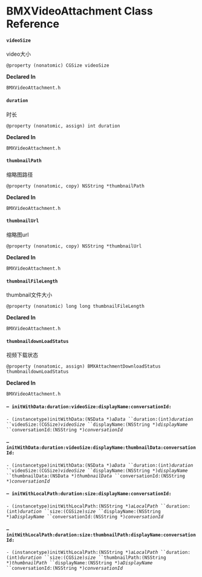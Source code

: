 # BMXVideoAttachment Class Reference

#### &#x20; `videoSize`

video大小

`@property (nonatomic) CGSize videoSize`

**Declared In**

`BMXVideoAttachment.h`

#### &#x20; `duration`

时长

`@property (nonatomic, assign) int duration`

**Declared In**

`BMXVideoAttachment.h`

#### &#x20; `thumbnailPath`

缩略图路径

`@property (nonatomic, copy) NSString *thumbnailPath`

**Declared In**

`BMXVideoAttachment.h`

#### &#x20; `thumbnailUrl`

缩略图url

`@property (nonatomic, copy) NSString *thumbnailUrl`

**Declared In**

`BMXVideoAttachment.h`

#### &#x20; `thumbnailFileLength`

thumbnail文件大小

`@property (nonatomic) long long thumbnailFileLength`

**Declared In**

`BMXVideoAttachment.h`

#### &#x20; `thumbnaildownLoadStatus`

视频下载状态

`@property (nonatomic, assign) BMXAttachmentDownloadStatus thumbnaildownLoadStatus`

**Declared In**

`BMXVideoAttachment.h`

#### `– initWithData:duration:videoSize:displayName:conversationId:`

`- (instancetype)initWithData:(NSData *)`_`aData`_` ``duration:(int)`_`duration`_` ``videoSize:(CGSize)`_`videoSize`_` ``displayName:(NSString *)`_`displayName`_` ``conversationId:(NSString *)`_`conversationId`_

#### `– initWithData:duration:videoSize:displayName:thumbnailData:conversationId:`

`- (instancetype)initWithData:(NSData *)`_`aData`_` ``duration:(int)`_`duration`_` ``videoSize:(CGSize)`_`videoSize`_` ``displayName:(NSString *)`_`displayName`_` ``thumbnailData:(NSData *)`_`thumbnailData`_` ``conversationId:(NSString *)`_`conversationId`_

#### `– initWithLocalPath:duration:size:displayName:conversationId:`

`- (instancetype)initWithLocalPath:(NSString *)`_`aLocalPath`_` ``duration:(int)`_`duration`_` ``size:(CGSize)`_`size`_` ``displayName:(NSString *)`_`aDisplayName`_` ``conversationId:(NSString *)`_`conversationId`_

#### `– initWithLocalPath:duration:size:thumbnailPath:displayName:conversationId:`

`- (instancetype)initWithLocalPath:(NSString *)`_`aLocalPath`_` ``duration:(int)`_`duration`_` ``size:(CGSize)`_`size`_` ``thumbnailPath:(NSString *)`_`thumbnailPath`_` ``displayName:(NSString *)`_`aDisplayName`_` ``conversationId:(NSString *)`_`conversationId`_
